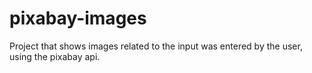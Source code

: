 # pixabay-images
Project that shows images related to the input was entered by the user, using the pixabay api.
